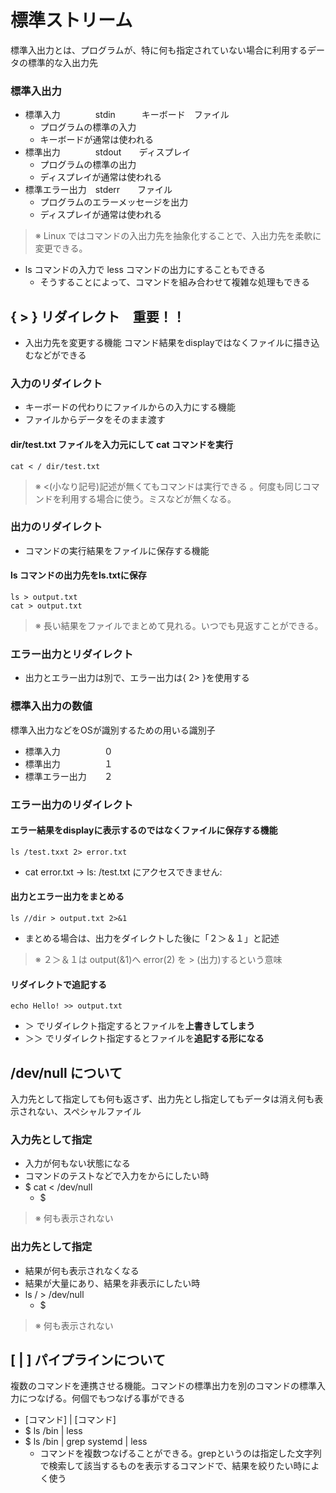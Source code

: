 # 標準ストリーム
  標準入出力とは、プログラムが、特に何も指定されていない場合に利用するデータの標準的な入出力先
### 標準入出力
- 標準入力　　　　stdin　　　キーボード　ファイル
   - プログラムの標準の入力
   - キーボードが通常は使われる
- 標準出力　　　　stdout　　ディスプレイ
   - プログラムの標準の出力
   - ディスプレイが通常は使われる
- 標準エラー出力　stderr　　ファイル
   - プログラムのエラーメッセージを出力
   - ディスプレイが通常は使われる
> ※ Linux ではコマンドの入出力先を抽象化することで、入出力先を柔軟に変更できる。
- ls コマンドの入力で less コマンドの出力にすることもできる
   - そうすることによって、コマンドを組み合わせて複雑な処理もできる
## { > } リダイレクト　重要！！
- 入出力先を変更する機能
コマンド結果をdisplayではなくファイルに描き込むなどができる
### 入力のリダイレクト
- キーボードの代わりにファイルからの入力にする機能
- ファイルからデータをそのまま渡す
#### dir/test.txt ファイルを入力元にして cat コマンドを実行
    cat < / dir/test.txt
> ※ <(小なり記号)記述が無くてもコマンドは実行できる 。何度も同じコマンドを利用する場合に使う。ミスなどが無くなる。
### 出力のリダイレクト
- コマンドの実行結果をファイルに保存する機能
#### ls コマンドの出力先をls.txtに保存
    ls > output.txt
    cat > output.txt
> ※ 長い結果をファイルでまとめて見れる。いつでも見返すことができる。
### エラー出力とリダイレクト
- 出力とエラー出力は別で、エラー出力は{ 2> }を使用する
### 標準入出力の数値
標準入出力などをOSが識別するための用いる識別子
- 標準入力　　　　　０
- 標準出力　　　　　１
- 標準エラー出力　　２
### エラー出力のリダイレクト
#### エラー結果をdisplayに表示するのではなくファイルに保存する機能
    ls /test.txxt 2> error.txt
- cat error.txt → ls: /test.txt にアクセスできません:
#### 出力とエラー出力をまとめる
    ls //dir > output.txt 2>&1
- まとめる場合は、出力をダイレクトした後に「２＞＆１」と記述
> ※ ２＞＆１は output(&1)へ error(2) を > (出力)するという意味
#### リダイレクトで追記する
    echo Hello! >> output.txt
- ＞ でリダイレクト指定するとファイルを**上書きしてしまう**
- ＞＞ でリダイレクト指定するとファイルを**追記する形になる**
## /dev/null について
入力先として指定しても何も返さず、出力先とし指定してもデータは消え何も表示されない、スペシャルファイル
### 入力先として指定
- 入力が何もない状態になる
- コマンドのテストなどで入力をからにしたい時
- $ cat < /dev/null
   - $
> ※ 何も表示されない
### 出力先として指定
- 結果が何も表示されなくなる
- 結果が大量にあり、結果を非表示にしたい時
- ls / > /dev/null
   - $
> ※ 何も表示されない
## [ | ] パイプラインについて
複数のコマンドを連携させる機能。コマンドの標準出力を別のコマンドの標準入力につなげる。何個でもつなげる事ができる
- [コマンド] | [コマンド]
- $ ls /bin | less
- $ ls /bin | grep systemd | less
   - コマンドを複数つなげることができる。grepというのは指定した文字列で検索して該当するものを表示するコマンドで、結果を絞りたい時によく使う
